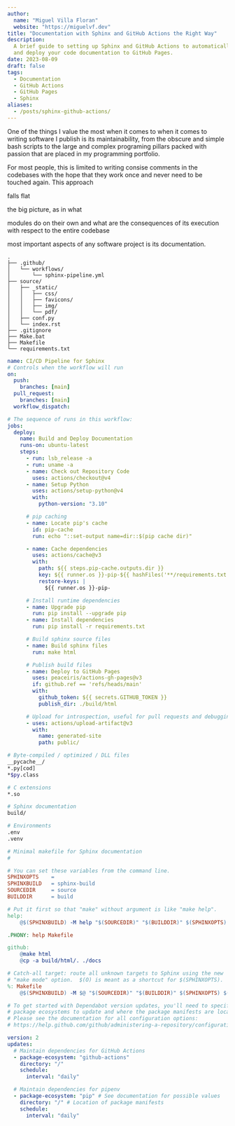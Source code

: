 ```yaml
---
author:
  name: "Miguel Villa Floran"
  website: "https://miguelvf.dev"
title: "Documentation with Sphinx and GitHub Actions the Right Way"
description:
  A brief guide to setting up Sphinx and GitHub Actions to automatically build
  and deploy your code documentation to GitHub Pages.
date: 2023-08-09
draft: false
tags:
  - Documentation
  - GitHub Actions
  - GitHub Pages
  - Sphinx
aliases:
  - /posts/sphinx-github-actions/
---
```


One of the things I value the most when it comes to when it comes to writing
software I publish is its maintainability, from the obscure and simple bash
scripts to the large and complex programing pillars packed with passion that are
placed in my programming portfolio.

For most people, this is limited to writing consise comments in the codebases
with the hope that they work once and never need to be touched again. This
approach

falls flat

the big picture, as in what

modules do on their own and what are the consequences of its execution with
respect to the entire codebase

most important aspects of any software project is its documentation.

```
.
├── .github/
│   └── workflows/
│       └── sphinx-pipeline.yml
├── source/
│   ├── _static/
│   │   ├── css/
│   │   ├── favicons/
│   │   ├── img/
│   │   └── pdf/
│   ├── conf.py
│   └── index.rst
├── .gitignore
├── Make.bat
├── Makefile
└── requirements.txt
```

```yaml
name: CI/CD Pipeline for Sphinx
# Controls when the workflow will run
on:
  push:
    branches: [main]
  pull_request:
    branches: [main]
  workflow_dispatch:

# The sequence of runs in this workflow:
jobs:
  deploy:
    name: Build and Deploy Documentation
    runs-on: ubuntu-latest
    steps:
      - run: lsb_release -a
      - run: uname -a
      - name: Check out Repository Code
        uses: actions/checkout@v4
      - name: Setup Python
        uses: actions/setup-python@v4
        with:
          python-version: "3.10"

      # pip caching
      - name: Locate pip's cache
        id: pip-cache
        run: echo "::set-output name=dir::$(pip cache dir)"

      - name: Cache dependencies
        uses: actions/cache@v3
        with:
          path: ${{ steps.pip-cache.outputs.dir }}
          key: ${{ runner.os }}-pip-${{ hashFiles('**/requirements.txt') }}
          restore-keys: |
            ${{ runner.os }}-pip-

      # Install runtime dependencies
      - name: Upgrade pip
        run: pip install --upgrade pip
      - name: Install dependencies
        run: pip install -r requirements.txt

      # Build sphinx source files
      - name: Build sphinx files
        run: make html

      # Publish build files
      - name: Deploy to GitHub Pages
        uses: peaceiris/actions-gh-pages@v3
        if: github.ref == 'refs/heads/main'
        with:
          github_token: ${{ secrets.GITHUB_TOKEN }}
          publish_dir: ./build/html

      # Upload for introspection, useful for pull requests and debugging
      - uses: actions/upload-artifact@v3
        with:
          name: generated-site
          path: public/
```

```bash
# Byte-compiled / optimized / DLL files
__pycache__/
*.py[cod]
*$py.class

# C extensions
*.so

# Sphinx documentation
build/

# Environments
.env
.venv
```

```makefile
# Minimal makefile for Sphinx documentation
#

# You can set these variables from the command line.
SPHINXOPTS    =
SPHINXBUILD   = sphinx-build
SOURCEDIR     = source
BUILDDIR      = build

# Put it first so that "make" without argument is like "make help".
help:
	@$(SPHINXBUILD) -M help "$(SOURCEDIR)" "$(BUILDDIR)" $(SPHINXOPTS) $(O)

.PHONY: help Makefile

github:
	@make html
	@cp -a build/html/. ./docs

# Catch-all target: route all unknown targets to Sphinx using the new
# "make mode" option.  $(O) is meant as a shortcut for $(SPHINXOPTS).
%: Makefile
	@$(SPHINXBUILD) -M $@ "$(SOURCEDIR)" "$(BUILDDIR)" $(SPHINXOPTS) $(O)

```

```yaml
# To get started with Dependabot version updates, you'll need to specify which
# package ecosystems to update and where the package manifests are located.
# Please see the documentation for all configuration options:
# https://help.github.com/github/administering-a-repository/configuration-options-for-dependency-updates

version: 2
updates:
  # Maintain dependencies for GitHub Actions
  - package-ecosystem: "github-actions"
    directory: "/"
    schedule:
      interval: "daily"

  # Maintain dependencies for pipenv
  - package-ecosystem: "pip" # See documentation for possible values
    directory: "/" # Location of package manifests
    schedule:
      interval: "daily"
```
